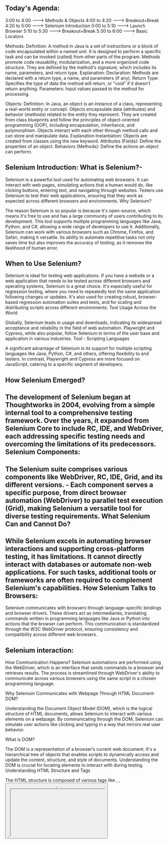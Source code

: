 Today's Agenda:
---------------

3:00 to 4:00 ---> Methods & Objects
4:00 to 4:20 --->  Breakout+Break
4:20 to 5:00 ---> Selenium Introduction
5:00 to 5:10 ---> Launch Browser
5:10 to 5:30 ---> Breakout+Break
5:30 to 6:00 ---> Basic Locators




Methods:
Definition: A method in Java is a set of instructions or a block of code encapsulated within a named unit. 
It is designed to perform a specific task and can be invoked (called) from other parts of the program. Methods promote code reusability, modularization, and a more organized code structure. 
They are defined by the method's signature, which includes its name, parameters, and return type.
Explanation: Declaration: Methods are declared with a return type, a name, and parameters (if any). Return Type: Specifies the type of data the method will return, or "void" if it doesn't return anything. Parameters: Input values passed to the method for processing.

Objects:
Definition: In Java, an object is an instance of a class, representing a real-world entity or concept. Objects encapsulate data (attributes) and behavior (methods) related to the entity they represent. They are created from class blueprints and follow the principles of object-oriented programming (OOP), including encapsulation, inheritance, and polymorphism. Objects interact with each other through method calls and can store and manipulate data.
Explanation
Instantiation: Objects are created from classes using the new keyword. Attributes (Fields): Define the properties of an object. Behaviors (Methods): Define the actions an object can perform.

Selenium Introduction:
What is Selenium?-
-----------------
Selenium is a powerful tool used for automating web browsers.
It can interact with web pages, simulating actions that a human would do, like clicking buttons, entering text, and navigating through websites.
Testers use Selenium to test their web applications, ensuring that they work as expected across different browsers and environments.
Why Selenium?

The reason Selenium is so popular is because it's open-source, which means it's free to use and has a large community of users contributing to its development.
This tool supports multiple programming languages like Java, Python, and C#, allowing a wide range of developers to use it.
Additionally, Selenium can work with various browsers such as Chrome, Firefox, and Safari, making it versatile.
Its ability to automate repetitive tasks not only saves time but also improves the accuracy of testing, as it removes the likelihood of human error.

When to Use Selenium?
---------------------
Selenium is ideal for testing web applications.
If you have a website or a web application that needs to be tested across different browsers and operating systems, Selenium is a great choice.
It's especially useful for regression testing, where you need to repeatedly test the same application following changes or updates.
It's also used for creating robust, browser-based regression automation suites and tests, and for scaling and distributing scripts across different environments.
Tool Usage Across the World

Globally, Selenium leads in usage and downloads, indicating its widespread acceptance and reliability in the field of web automation.
Playwright and Cypress, while also popular, follow Selenium in terms of the user base and application in various industries.
Tool - Scripting Languages

A significant advantage of Selenium is its support for multiple scripting languages like Java, Python, C#, and others, offering flexibility to and testers.
In contrast, Playwright and Cypress are more focused on JavaScript, catering to a specific segment of developers.

How Selenium Emerged?
---------------------
The development of Selenium began at Thoughtworks in 2004, evolving from a simple internal tool to a comprehensive testing framework.
Over the years, it expanded from Selenium Core to include RC, IDE, and WebDriver, each addressing specific testing needs and overcoming the limitations of its predecessors.
Selenium Components:
--------------------
The Selenium suite comprises various components like WebDriver, RC, IDE, Grid, and its different versions. - Each component serves a specific purpose, from direct browser automation (WebDriver) to parallel test execution (Grid), making Selenium a versatile tool for diverse testing requirements.
What Selenium Can and Cannot Do?
-------------------------------
While Selenium excels in automating browser interactions and supporting cross-platform testing, it has limitations.
It cannot directly interact with databases or automate non-web applications. For such tasks, additional tools or frameworks are often required to complement Selenium's capabilities.
How Selenium Talks to Browsers:
------------------------------
Selenium communicates with browsers through language-specific bindings and browser drivers.
These drivers act as intermediaries, translating commands written in programming languages like Java or Python into actions that the browser can perform.
This communication is standardized through the W3C WebDriver protocol, ensuring consistency and compatibility across different web browsers.

Selenium interaction:
---------------------
How Communication Happens?
Selenium automations are performed using the WebDriver, which is an interface that sends commands to a browser and retrieves results.
The process is streamlined through WebDriver's ability to communicate across various browsers using the same script in a chosen programming language.

Why Selenium Communicates with Webpage Through HTML Document-DOM?

Understanding the Document Object Model (DOM), which is the logical structure of HTML documents, allows Selenium to interact with various elements on a webpage.
By communicating through the DOM, Selenium can simulate user actions like clicking and typing in a way that mirrors real user behavior.

What is DOM?

The DOM is a representation of a browser’s current web document.
It's a hierarchical tree of objects that enables scripts to dynamically access and update the content, structure, and style of documents.
Understanding the DOM is crucial for locating elements to interact with during testing.
Understanding HTML Structure and Tags

The HTML structure is composed of various tags like <html>, <a>, <button>, <div>, <iframe>, <img>, <input>, <option>, <select>, <span>, and <table>.
Each tag has a specific purpose, such as defining hyperlinks, sections in a document, or input fields. Knowing these tags helps in identifying elements for Selenium to interact with.

To Locate Element in DOM:
-------------------------
Different locators such as id, name, className, linkText, partialLinkText, xpath are used to find elements in the DOM.
Each locator has a specific use case, for example, id is used when the element has a unique identifier, while xpath are used when elements are dynamic or duplicate name, class, or ID.
How to Use Locators?

Locators are used with the Syntax:
---------------------------------
`driver.findElement(By.locator("value"))` 
For instance, By.id("login") would locate an element with the ID of 'login'.

When to/Not to Use Locators:
---------------------------

Guidelines are provided on when to use specific locators.
For example, id should be used when it's available,
name if id does not exist,
linkText for links,
className when the class attribute is unique,
tagName for collections,
xpath if no other locator works.

